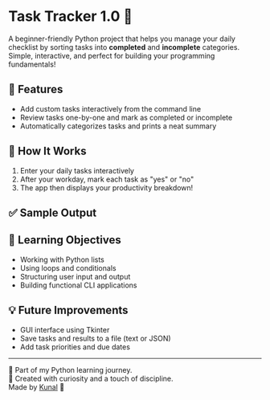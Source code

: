 # Task Tracker 1.0 📝

A beginner-friendly Python project that helps you manage your daily checklist by sorting tasks into **completed** and **incomplete** categories. Simple, interactive, and perfect for building your programming fundamentals!

## 🚀 Features
- Add custom tasks interactively from the command line
- Review tasks one-by-one and mark as completed or incomplete
- Automatically categorizes tasks and prints a neat summary

## 📌 How It Works
1. Enter your daily tasks interactively
2. After your workday, mark each task as "yes" or "no"
3. The app then displays your productivity breakdown!

## ✅ Sample Output


## 🧠 Learning Objectives
- Working with Python lists
- Using loops and conditionals
- Structuring user input and output
- Building functional CLI applications

## 💡 Future Improvements
- GUI interface using Tkinter
- Save tasks and results to a file (text or JSON)
- Add task priorities and due dates

---

📂 Part of my Python learning journey.  
🎯 Created with curiosity and a touch of discipline.  
Made by [Kunal](https://www.linkedin.com/in/your-link) 💼
